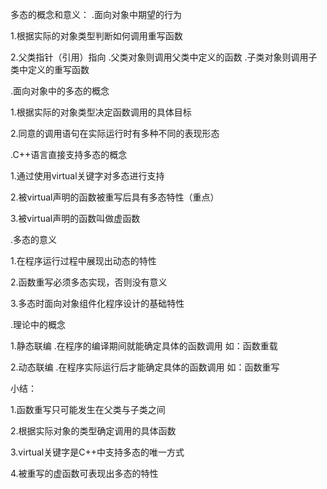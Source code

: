 多态的概念和意义：
.面向对象中期望的行为

1.根据实际的对象类型判断如何调用重写函数

2.父类指针（引用）指向
  .父类对象则调用父类中定义的函数
  .子类对象则调用子类中定义的重写函数

.面向对象中的多态的概念

1.根据实际的对象类型决定函数调用的具体目标

2.同意的调用语句在实际运行时有多种不同的表现形态

.C++语言直接支持多态的概念

1.通过使用virtual关键字对多态进行支持

2.被virtual声明的函数被重写后具有多态特性（重点）

3.被virtual声明的函数叫做虚函数

.多态的意义

1.在程序运行过程中展现出动态的特性

2.函数重写必须多态实现，否则没有意义

3.多态时面向对象组件化程序设计的基础特性

.理论中的概念

1.静态联编
  .在程序的编译期间就能确定具体的函数调用
    如：函数重载

2.动态联编
  .在程序实际运行后才能确定具体的函数调用
    如：函数重写

小结：

1.函数重写只可能发生在父类与子类之间

2.根据实际对象的类型确定调用的具体函数

3.virtual关键字是C++中支持多态的唯一方式

4.被重写的虚函数可表现出多态的特性












